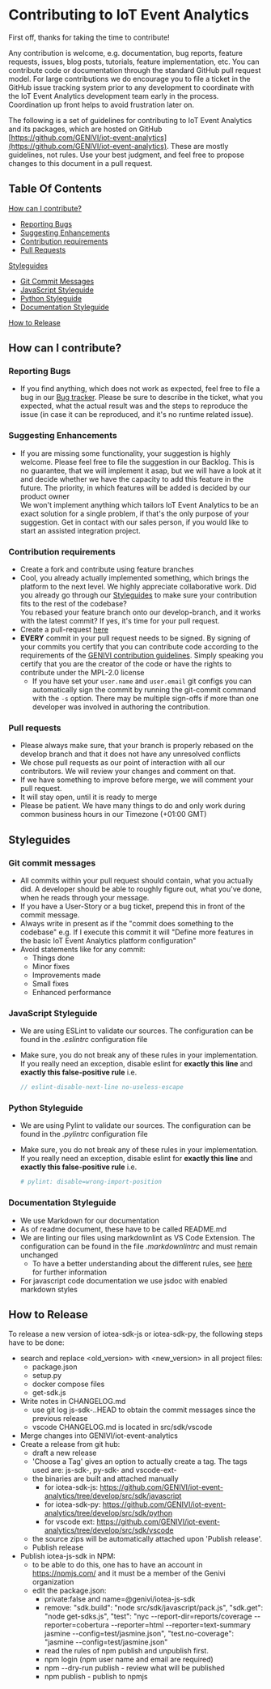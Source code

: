<!---
  Copyright (c) 2021 Bosch.IO GmbH

  This Source Code Form is subject to the terms of the Mozilla Public
  License, v. 2.0. If a copy of the MPL was not distributed with this
  file, You can obtain one at https://mozilla.org/MPL/2.0/.

  SPDX-License-Identifier: MPL-2.0
-->

# Contributing to IoT Event Analytics

First off, thanks for taking the time to contribute!

Any contribution is welcome, e.g. documentation, bug reports, feature requests, issues, blog posts, tutorials, feature implementation, etc. You can contribute code or documentation through the standard GitHub pull request model. For large contributions we do encourage you to file a ticket in the GitHub issue tracking system prior to any development to coordinate with the IoT Event Analytics development team early in the process. Coordination up front helps to avoid frustration later on.

The following is a set of guidelines for contributing to IoT Event Analytics and its packages, which are hosted on GitHub [https://github.com/GENIVI/iot-event-analytics](https://github.com/GENIVI/iot-event-analytics). These are mostly guidelines, not rules. Use your best judgment, and feel free to propose changes to this document in a pull request.

## Table Of Contents

[How can I contribute?](#how-can-i-contribute)

- [Reporting Bugs](#reporting-bugs)
- [Suggesting Enhancements](#suggesting-enhancements)
- [Contribution requirements](#contribution-requirements)
- [Pull Requests](#pull-requests)

[Styleguides](#styleguides)

- [Git Commit Messages](#git-commit-messages)
- [JavaScript Styleguide](#javascript-styleguide)
- [Python Styleguide](#python-styleguide)
- [Documentation Styleguide](#documentation-styleguide)

[How to Release](#how-to-release)

## How can I contribute?

### Reporting Bugs

- If you find anything, which does not work as expected, feel free to file a bug in our [Bug tracker](https://github.com/GENIVI/iot-event-analytics/issues). Please be sure to describe in the ticket, what you expected, what the actual result was and the steps to reproduce the issue (in case it can be reproduced, and it's no runtime related issue).

### Suggesting Enhancements

- If you are missing some functionality, your suggestion is highly welcome. Please feel free to file the suggestion in our Backlog. This is no guarantee, that we will implement it asap, but we will have a look at it and decide whether we have the capacity to add this feature in the future. The priority, in which features will be added is decided by our product owner<br>
We won't implement anything which tailors IoT Event Analytics to be an exact solution for a single problem, if that's the only purpose of your suggestion. Get in contact with our sales person, if you would like to start an assisted integration project.

### Contribution requirements

- Create a fork and contribute using feature branches
- Cool, you already actually implemented something, which brings the platform to the next level. We highly appreciate collaborative work. Did you already go through our [Styleguides](#Styleguides) to make sure your contribution fits to the rest of the codebase?<br>
  You rebased your feature branch onto our develop-branch, and it works with the latest commit? If yes, it's time for your pull request.
- Create a pull-request [here](https://github.com/GENIVI/iot-event-analytics/pulls)
- __EVERY__ commit in your pull request needs to be signed. By signing of your commits you certify that you can contribute code according to the requirements of the [GENIVI contribution guidelines](https://www.genivi.org/contribute). Simply speaking you certify that you are the creator of the code or have the rights to contribute under the MPL-2.0 license
  - If you have set your `user.name` and `user.email` git configs you can automatically sign the commit by running the git-commit command with the `-s` option. There may be multiple sign-offs if more than one developer was involved in authoring the contribution.

### Pull requests

- Please always make sure, that your branch is properly rebased on the develop branch and that it does not have any unresolved conflicts
- We chose pull requests as our point of interaction with all our contributors. We will review your changes and comment on that.
- If we have something to improve before merge, we will comment your pull request.
- It will stay open, until it is ready to merge
- Please be patient. We have many things to do and only work during common business hours in our Timezone (+01:00 GMT)

## Styleguides

### Git commit messages

- All commits within your pull request should contain, what you actually did. A developer should be able to roughly figure out, what you've done, when he reads through your message.
- If you have a User-Story or a bug ticket, prepend this in front of the commit message.
- Always write in present as if the "commit does something to the codebase" e.g. If I execute this commit it will "Define more features in the basic IoT Event Analytics platform configuration"
- Avoid statements like for any commit:
  - Things done
  - Minor fixes
  - Improvements made
  - Small fixes
  - Enhanced performance

### JavaScript Styleguide

- We are using ESLint to validate our sources. The configuration can be found in the _.eslintrc_ configuration file
- Make sure, you do not break any of these rules in your implementation. If you really need an exception, disable eslint for __exactly this line__ and __exactly this false-positive rule__ i.e.

  ```javascript
  // eslint-disable-next-line no-useless-escape
  ```

### Python Styleguide

- We are using Pylint to validate our sources. The configuration can be found in the _.pylintrc_ configuration file
- Make sure, you do not break any of these rules in your implementation. If you really need an exception, disable eslint for __exactly this line__ and __exactly this false-positive rule__ i.e.

  ```python
  # pylint: disable=wrong-import-position
  ```

### Documentation Styleguide

- We use Markdown for our documentation
- As of readme document, these have to be called README.md
- We are linting our files using markdownlint as VS Code Extension. The configuration can be found in the file _.markdownlintrc_ and must remain unchanged
  - To have a better understanding about the different rules, see [here](https://github.com/DavidAnson/markdownlint/blob/main/doc/Rules.md) for further information
- For javascript code documentation we use jsdoc with enabled markdown styles

## How to Release

To release a new version of iotea-sdk-js or iotea-sdk-py, the following steps have to be done:

- search and replace <old_version> with <new_version> in all project files:
  - package.json
  - setup.py
  - docker compose files
  - get-sdk.js
- Write notes in CHANGELOG.md
  - use git log js-sdk-<old-version>..HEAD to obtain the commit messages since the previous release
  - vscode CHANGELOG.md is located in src/sdk/vscode
- Merge changes into GENIVI/iot-event-analytics
- Create a release from git hub: 
  - draft a new release
  - 'Choose a Tag' gives an option to actually create a tag. The tags used are: js-sdk-<version>, py-sdk-<version> and vscode-ext-<version>
  - the binaries are built and attached manually
      - for iotea-sdk-js: https://github.com/GENIVI/iot-event-analytics/tree/develop/src/sdk/javascript
      - for iotea-sdk-py: https://github.com/GENIVI/iot-event-analytics/tree/develop/src/sdk/python
      - for vscode ext: https://github.com/GENIVI/iot-event-analytics/tree/develop/src/sdk/vscode
  - the source zips will be automatically attached upon 'Publish release'.
  - Publish release
- Publish iotea-js-sdk in NPM: 
  - to be able to do this, one has to have an account in https://npmjs.com/ and it must be a member of the Genivi
    organization
  - edit the package.json: 
    - private:false and name=@genivi/iotea-js-sdk
    - remove:
        "sdk.build": "node src/sdk/javascript/pack.js",
        "sdk.get": "node get-sdks.js",
        "test": "nyc --report-dir=reports/coverage --reporter=cobertura --reporter=html --reporter=text-summary jasmine --config=test/jasmine.json",
        "test.no-coverage": "jasmine --config=test/jasmine.json"
    - read the rules of npm publish and unpublish first. 
    - npm login (npm user name and email are required)
    - npm --dry-run publish  - review what will be published
    - npm publish - publish to npmjs

